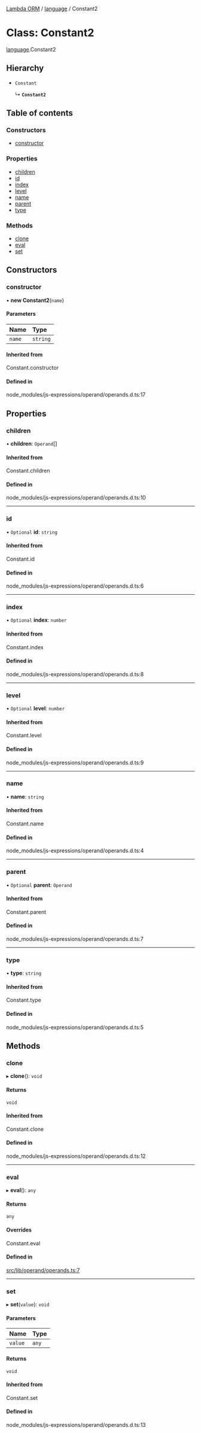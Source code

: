 [Lambda ORM](../README.md) / [language](../modules/language.md) / Constant2

# Class: Constant2

[language](../modules/language.md).Constant2

## Hierarchy

- `Constant`

  ↳ **`Constant2`**

## Table of contents

### Constructors

- [constructor](language.Constant2.md#constructor)

### Properties

- [children](language.Constant2.md#children)
- [id](language.Constant2.md#id)
- [index](language.Constant2.md#index)
- [level](language.Constant2.md#level)
- [name](language.Constant2.md#name)
- [parent](language.Constant2.md#parent)
- [type](language.Constant2.md#type)

### Methods

- [clone](language.Constant2.md#clone)
- [eval](language.Constant2.md#eval)
- [set](language.Constant2.md#set)

## Constructors

### constructor

• **new Constant2**(`name`)

#### Parameters

| Name | Type |
| :------ | :------ |
| `name` | `string` |

#### Inherited from

Constant.constructor

#### Defined in

node_modules/js-expressions/operand/operands.d.ts:17

## Properties

### children

• **children**: `Operand`[]

#### Inherited from

Constant.children

#### Defined in

node_modules/js-expressions/operand/operands.d.ts:10

___

### id

• `Optional` **id**: `string`

#### Inherited from

Constant.id

#### Defined in

node_modules/js-expressions/operand/operands.d.ts:6

___

### index

• `Optional` **index**: `number`

#### Inherited from

Constant.index

#### Defined in

node_modules/js-expressions/operand/operands.d.ts:8

___

### level

• `Optional` **level**: `number`

#### Inherited from

Constant.level

#### Defined in

node_modules/js-expressions/operand/operands.d.ts:9

___

### name

• **name**: `string`

#### Inherited from

Constant.name

#### Defined in

node_modules/js-expressions/operand/operands.d.ts:4

___

### parent

• `Optional` **parent**: `Operand`

#### Inherited from

Constant.parent

#### Defined in

node_modules/js-expressions/operand/operands.d.ts:7

___

### type

• **type**: `string`

#### Inherited from

Constant.type

#### Defined in

node_modules/js-expressions/operand/operands.d.ts:5

## Methods

### clone

▸ **clone**(): `void`

#### Returns

`void`

#### Inherited from

Constant.clone

#### Defined in

node_modules/js-expressions/operand/operands.d.ts:12

___

### eval

▸ **eval**(): `any`

#### Returns

`any`

#### Overrides

Constant.eval

#### Defined in

[src/lib/operand/operands.ts:7](https://github.com/FlavioLionelRita/lambda-orm/blob/c4a0e00/src/lib/operand/operands.ts#L7)

___

### set

▸ **set**(`value`): `void`

#### Parameters

| Name | Type |
| :------ | :------ |
| `value` | `any` |

#### Returns

`void`

#### Inherited from

Constant.set

#### Defined in

node_modules/js-expressions/operand/operands.d.ts:13
